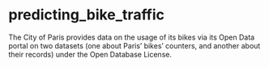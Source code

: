 # predicting_bike_traffic
The City of Paris provides data on the usage of its bikes via its Open Data portal on two datasets (one about Paris’ bikes’ counters, and another about their records) under the Open Database License.
